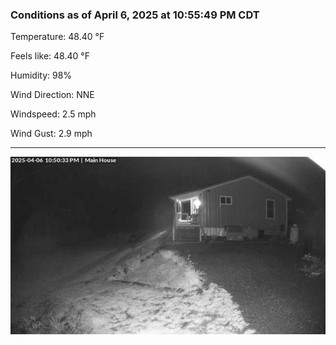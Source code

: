 ### Conditions as of April 6, 2025 at 10:55:49 PM CDT 

Temperature: 48.40 &deg;F

Feels like: 48.40 &deg;F

Humidity: 98%

Wind Direction: NNE

Windspeed: 2.5 mph

Wind Gust: 2.9 mph

---

<img src="./images/latest.jpeg"/>

